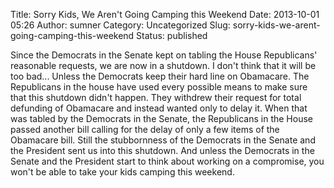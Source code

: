 Title: Sorry Kids, We Aren't Going Camping this Weekend
Date: 2013-10-01 05:26
Author: sumner
Category: Uncategorized
Slug: sorry-kids-we-arent-going-camping-this-weekend
Status: published

Since the Democrats in the Senate kept on tabling the House Republicans'
reasonable requests, we are now in a shutdown. I don't think that it
will be too bad... Unless the Democrats keep their hard line on
Obamacare. The Republicans in the house have used every possible means
to make sure that this shutdown didn't happen. They withdrew their
request for total defunding of Obamacare and instead wanted only to
delay it. When that was tabled by the Democrats in the Senate, the
Republicans in the House passed another bill calling for the delay of
only a few items of the Obamacare bill. Still the stubbornness of the
Democrats in the Senate and the President sent us into this shutdown.
And unless the Democrats in the Senate and the President start to think
about working on a compromise, you won't be able to take your kids
camping this weekend.
